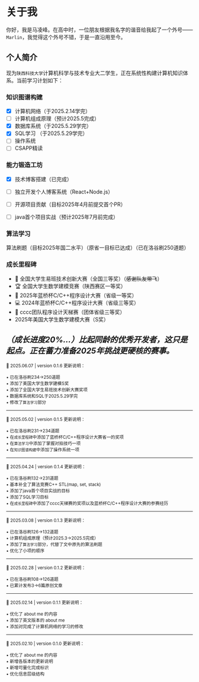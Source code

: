 # 关于我
你好，我是马凌峰。在高中时，一位朋友根据我名字的谐音给我起了一个外号——`Marlin`，我觉得这个外号不错，于是一直沿用至今。

## 个人简介
现为`陕西科技大学`计算机科学与技术专业大二学生，正在系统性构建计算机知识体系。当前学习计划如下：

### 知识图谱构建
- [x] 计算机网络（于2025.2.14学完）
- [ ] 计算机组成原理（预计2025.5完成）
- [x] 数据库系统（于2025.5.29学完）
- [x] SQL学习 （于2025.5.29学完）
- [ ] 操作系统
- [ ] CSAPP精读

### 能力锻造工坊
- [x] 技术博客搭建（已完成）
- [ ] 独立开发个人博客系统（React+Node.js）
- [ ] 开源项目贡献（目标2025年4月前提交首个PR）
- [ ] java首个项目实战（预计2025年7月前完成）



### 算法学习
算法刷题（目标2025年国二水平）（原省一目标已达成）（已在洛谷刷250道题）

### 成长里程碑
- 🎊 全国大学生易班技术创新大赛（全国三等奖）（~~感谢队友带飞~~）
- 🏆 全国大学生数学建模竞赛（陕西赛区一等奖）
- 🥇 2025年蓝桥杯C/C++程序设计大赛（省级一等奖）
- 💻 2024年蓝桥杯C/C++程序设计大赛（省级三等奖）
- 🥉 cccc团队程序设计天梯赛（团体省级三等奖）
- 2025年美国大学生数学建模大赛（S奖）


*（成长进度20%...）比起同龄的优秀开发者，这只是起点。正在蓄力准备2025年挑战更硬核的赛事。*
---

<sub>📅 2025.06.07 | version 0.1.6 更新说明：</sub>  

<sup>• 已在洛谷刷234->250道题</sup>  
<sup>• 添加了美国大学生数学建模S奖</sup>  
<sup>• 添加了全国大学生易班技术创新大赛奖项</sup>  
<sup>• 数据库系统和SQL于2025.5.29学完</sup>  
<sup>• 修改了`算法学习`部分</sup>  

---

<sub>📅 2025.05.02 | version 0.1.5 更新说明：</sub>  

<sup>• 已在洛谷刷231->234道题</sup>  
<sup>• 在`成长里程碑`中添加了蓝桥杯C/C++程序设计大赛省一的奖项</sup>  
<sup>• 在`算法学习`中添加了掌握对拍技巧一项</sup>  
<sup> • 在`知识图谱构建`中添加了操作系统一项</sup>

---

<sub>📅 2025.04.24 | version 0.1.4 更新说明：</sub>  

<sup>• 已在洛谷刷132->231道题</sup>  
<sup>• 基本补全了算法竞赛C++ STL(map, set, stack) </sup>  
<sup>• 添加了java首个项目实战的目标 </sup>  
<sup>• 添加了SQL学习目标</sup>  
<sup>• 在`成长里程碑`中添加了cccc天梯赛的奖项以及蓝桥杯C/C++程序设计大赛的参赛经历</sup>

---

<sub>📅 2025.03.08 | version 0.1.3 更新说明：</sub>  

<sup>• 已在洛谷刷126->132道题</sup>  
<sup>• 计算机组成原理（预计2025.3->2025.5完成）</sup>  
<sup>• 添加了`算法学习`部分，代替了文中原先的算法刷题</sup>  
<sup>• 优化了小项的顺序</sup>

---

<sub>📅 2025.02.28 | version 0.1.2 更新说明：</sub>  

<sup>• 已在洛谷刷108->126道题</sup>  
<sup>• 已累计发布3->6篇原创文章</sup>  

---

<sub>📅 2025.02.14 | version 0.1.1 更新说明：</sub>  

<sup>• 优化了 about me 的内容</sup>  
<sup>• 添加了英文版本的 about me</sup>  
<sup>• 添加对完成了计算机网络的学习的修改</sup>

---
<sub>📅 2025.02.10 | version 0.1.0 更新说明：</sub>  

<sup>• 优化了 about me 的内容</sup>  
<sup>• 新增各版本的更新说明</sup>  
<sup>• 新增可量化完成标识</sup>  
<sup>• 优化信息层级结构</sup>